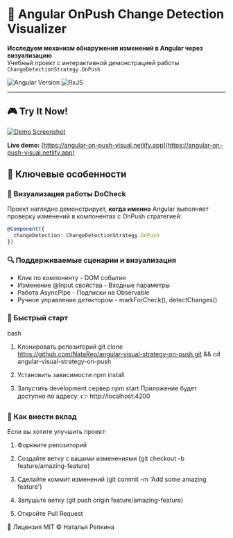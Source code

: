 # 🚀 Angular OnPush Change Detection Visualizer

**Исследуем механизм обнаружения изменений в Angular через визуализацию**  
Учебный проект с интерактивной демонстрацией работы `ChangeDetectionStrategy.OnPush`

![Angular Version](https://img.shields.io/badge/Angular-18-%23DD0031)
![RxJS](https://img.shields.io/badge/RxJS-7.8.0-%23B7178C)

---


## 🎮 Try It Now!

[![Demo Screenshot](https://raw.githubusercontent.com/your-username/your-repo/main/screenshots/demo-screenshot.png)](https://angular-on-push-visual.netlify.app)

**Live demo:** [https://angular-on-push-visual.netlify.app](https://angular-on-push-visual.netlify.app)


## 🌟 Ключевые особенности

### 🎯 Визуализация работы DoCheck
Проект наглядно демонстрирует, **когда именно** Angular выполняет проверку изменений в компонентах с OnPush стратегией:

```typescript
@Component({
  changeDetection: ChangeDetectionStrategy.OnPush
})
```
### 🔍 Поддерживаемые сценарии и визуализация
- Клик по компоненту	          - DOM события
- Изменение @Input свойства	    - Входные параметры
- Работа AsyncPipe	            - Подписки на Observable
- Ручное управление детектором	-	markForCheck(), detectChanges()

### 🚀 Быстрый старт
bash
1. Клонировать репозиторий
git clone https://github.com/NataRep/angular-visual-strategy-on-push.git && cd angular-visual-strategy-on-push

2. Установить зависимости
npm install

3. Запустить development сервер
npm start
Приложение будет доступно по адресу:
👉 http://localhost:4200

### 🤝 Как внести вклад
Если вы хотите улучшить проект:

1. Форкните репозиторий

2. Создайте ветку с вашими изменениями (git checkout -b feature/amazing-feature)

3. Сделайте коммит изменений (git commit -m 'Add some amazing feature')

4. Запушьте ветку (git push origin feature/amazing-feature)

5. Откройте Pull Request

📄 Лицензия
MIT © Наталья Репкина
